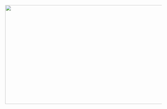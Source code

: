 <img src="https://cutewallpaper.org/21/pixel-wallpaper-gif/Pixel-Wallpaper-animated-GIF-on-Imgur.gif" height="321" width="900">


